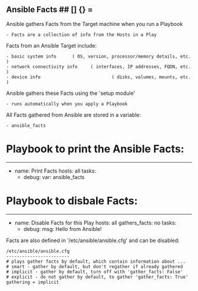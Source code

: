 
##  Ansible Facts  ##     [] {} =


Ansible gathers Facts from the Target machine when you run a Playbook

    - Facts are a collection of info from the Hosts in a Play


Facts from an Ansible Target include:

    - basic system info      ( OS, version, processor/memory details, etc. )
    - network connectivity info     ( interfaces, IP addresses, FQDN, etc. )
    - device info                           ( disks, volumes, mounts, etc. )


Ansible gathers these Facts using the 'setup module'

    - runs automatically when you apply a Playbook


All Facts gathered from Ansible are stored in a variable:

    - ansible_facts 


# Playbook to print the Ansible Facts:

---
- name: Print Facts
  hosts: all
  tasks:
    - debug:
        var: ansible_facts 


# Playbook to disbale Facts:

---
- name: Disable Facts for this Play
  hosts: all
  gathers_facts: no
  tasks:
    - debug: 
        msg: Hello from Ansible!


Facts are also defined in '/etc/ansible/ansible.cfg' and can be disabled:

    /etc/ansible/ansible.cfg
    ------------------------
    # plays gather facts by default, which contain information about ...
    # smart - gather by default, but don't regather if already gathered
    # implicit - gather by default, turn off with 'gather_facts: False'
    # explicit - do not gather by default, to gather 'gather_facts: True'
    gathering = implicit
